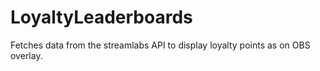 # LoyaltyLeaderboards
Fetches data from the streamlabs API to display loyalty points as on OBS overlay. 
